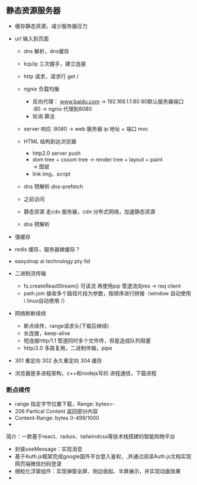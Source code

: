 ## 静态资源服务器
- 缓存静态资源，减少服务器压力

- url 输入到页面
  - dns 解析，dns缓存
  - tcp/ip 三次握手，建立连接
  - http 请求，请求行 get / 
  - ngnix 负载均衡
    - 反向代理：
      www.baidu.com -> 192.168.1.1:80 80默认服务器端口
      :80 -> ngnix 代理到8080
    - 轮询 算法 
  - server 响应 :8080 -> web 服务器
    ip 地址 + 端口
    mvc
  - HTML 结构到达浏览器
    - http2.0 server push
    - dom tree + cssom tree -> render tree + layout + paint  
      -> 图层
    - link img，script
  - dns 预解析 dns-prefetch 
  
  - 之前访问
  
  - 静态资源 走cdn 服务器，cdn 分布式网络，加速静态资源
  - dns 预解析

- 强缓存


- redis 缓存，服务器做缓存？
- easyshop ai technology pty ltd
- 二进制流传输
  - fs.createReadStream() 可读流 再使用pip 管道流向res -> req client
  - path.join 接收多个路径片段为参数，按顺序进行拼接（window 自动使用 \ linux自动使用 /）
- 网络断断续续
  - 断点续传，range请求头(下载后继续)
  - 长连接，keep-alive
  - 短连接http/1.1 管道同时多个文件传，但是造成队列阻塞
  - http/2.0 多路复用，二进制传输，pipe

- 301 重定向 302 永久重定向 304 缓存
- 浏览器是多进程架构，c++和nodejs写的
  进程通信，下载进程 

### 断点续传
- range 指定字节位置下载，Range: bytes=<start>-<end>
- 206 Partical Content 返回部分内容
- Content-Range: bytes 0-499/1000
- 

简介：一款基于react、raduix、tailwindcss等技术栈搭建的智能购物平台
- 封装useMessage：实现消息
- 基于Auth.js框架完成google国外平台登入鉴权，,并通过阅读Auth.js⽂档实现⽹⻚端微信扫码登录
- 细粒化浮窗组件：实现弹窗全屏、侧边收起、半屏展示，并实现动画效果
- 